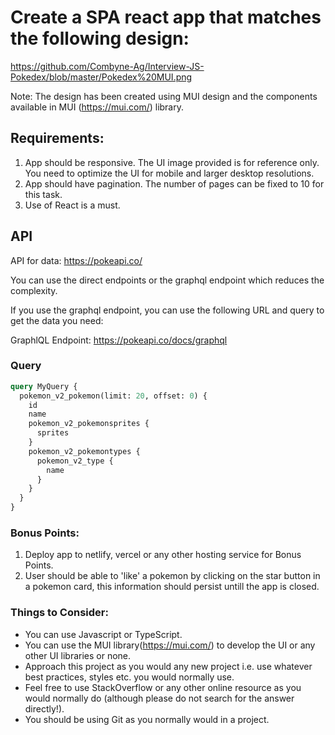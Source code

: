 # Create a SPA react app that matches the following design:

https://github.com/Combyne-Ag/Interview-JS-Pokedex/blob/master/Pokedex%20MUI.png

Note: The design has been created using MUI design and the components available in MUI (https://mui.com/) library.

## Requirements:

1. App should be responsive. The UI image provided is for reference only. You need to optimize the UI for mobile and larger desktop resolutions.
2. App should have pagination. The number of pages can be fixed to 10 for this task.
3. Use of React is a must.

## API

API for data: https://pokeapi.co/

You can use the direct endpoints or the graphql endpoint which reduces the complexity.

If you use the graphql endpoint, you can use the following URL and query to get the data you need:

GraphlQL Endpoint: https://pokeapi.co/docs/graphql

### Query

```graphql
query MyQuery {
  pokemon_v2_pokemon(limit: 20, offset: 0) {
    id
    name
    pokemon_v2_pokemonsprites {
      sprites
    }
    pokemon_v2_pokemontypes {
      pokemon_v2_type {
        name
      }
    }
  }
}
```

### Bonus Points:

1. Deploy app to netlify, vercel or any other hosting service for Bonus Points.
2. User should be able to 'like' a pokemon by clicking on the star button in a pokemon card, this information should persist untill the app is closed.

### Things to Consider:

- You can use Javascript or TypeScript.
- You can use the MUI library(https://mui.com/) to develop the UI or any other UI libraries or none.
- Approach this project as you would any new project i.e. use whatever best practices, styles etc. you would normally use.
- Feel free to use StackOverflow or any other online resource as you would normally do (although please do not search for the answer directly!).
- You should be using Git as you normally would in a project.
